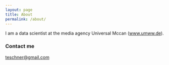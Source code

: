 ```yaml
---
layout: page
title: About
permalink: /about/
---
```


I am a data scientist at the media agency Universal Mccan (www.umww.de).

### Contact me

[teschner@gmail.com](mailto:teschner@gmail.com)